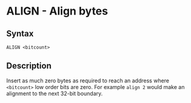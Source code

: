 # ALIGN - Align bytes

## Syntax
```assembly
ALIGN <bitcount>
```

## Description
Insert as much zero bytes as required to reach an address where `<bitcount>` low order bits are zero.
For example `align 2` would make an alignment to the next 32-bit boundary.
